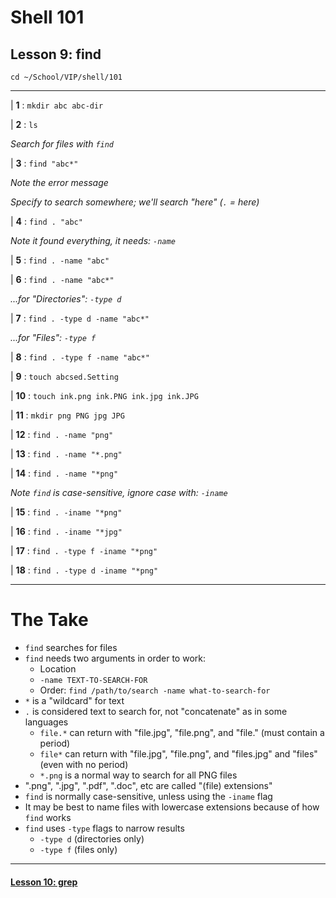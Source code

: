 # Shell 101
## Lesson 9: find

`cd ~/School/VIP/shell/101`

___

| **1** : `mkdir abc abc-dir`

| **2** : `ls`

*Search for files with `find`*

| **3** : `find "abc*"`

*Note the error message*

*Specify to search somewhere; we'll search "here" (`.` = here)*

| **4** : `find . "abc"`

*Note it found everything, it needs: `-name`*

| **5** : `find . -name "abc"`

| **6** : `find . -name "abc*"`

*...for "Directories": `-type d`*

| **7** : `find . -type d -name "abc*"`

*...for "Files": `-type f`*

| **8** : `find . -type f -name "abc*"`

| **9** : `touch abcsed.Setting`

| **10** : `touch ink.png ink.PNG ink.jpg ink.JPG`

| **11** : `mkdir png PNG jpg JPG`

| **12** : `find . -name "png"`

| **13** : `find . -name "*.png"`

| **14** : `find . -name "*png"`

*Note `find` is case-sensitive, ignore case with: `-iname`*

| **15** : `find . -iname "*png"`

| **16** : `find . -iname "*jpg"`

| **17** : `find . -type f -iname "*png"`

| **18** : `find . -type d -iname "*png"`

___

# The Take

- `find` searches for files
- `find` needs two arguments in order to work:
  - Location
  - `-name TEXT-TO-SEARCH-FOR`
  - Order: `find /path/to/search -name what-to-search-for`
- `*` is a "wildcard" for text
- `.` is considered text to search for, not "concatenate" as in some languages
  - `file.*` can return with "file.jpg", "file.png", and "file." (must contain a period)
  - `file*` can return with "file.jpg", "file.png", and "files.jpg" and "files" (even with no period)
  - `*.png` is a normal way to search for all PNG files
- ".png", ".jpg", ".pdf", ".doc", etc are called "(file) extensions"
- `find` is normally case-sensitive, unless using the `-iname` flag
- It may be best to name files with lowercase extensions because of how `find` works
- `find` uses `-type` flags to narrow results
  - `-type d` (directories only)
  - `-type f` (files only)

___

#### [Lesson 10: grep](https://github.com/inkVerb/vip/blob/master/101-shell/Lesson-10.md)
